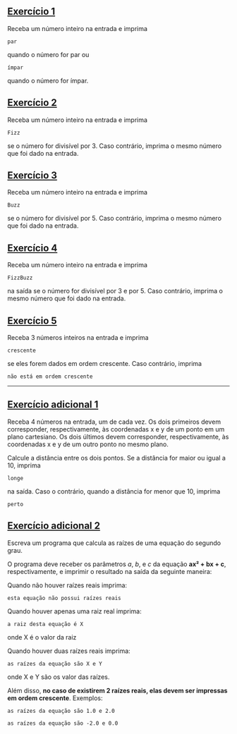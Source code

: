 ## [Exercício 1][]

Receba um número inteiro na entrada e imprima
```
par
```
quando o número for par ou
```
ímpar
```
quando o número for ímpar.


## [Exercício 2][]

Receba um número inteiro na entrada e imprima
```
Fizz
```
se o número for divisível por 3. Caso contrário, imprima o mesmo número que foi dado na entrada.


## [Exercício 3][]

Receba um número inteiro na entrada e imprima
```
Buzz
```
se o número for divisível por 5. Caso contrário, imprima o mesmo número que foi dado na entrada.


## [Exercício 4][]

Receba um número inteiro na entrada e imprima
```
FizzBuzz
```
na saída se o número for divisível por 3 e por 5. Caso contrário, imprima o mesmo número que foi dado na entrada.


## [Exercício 5][]
Receba 3 números inteiros na entrada e imprima
```
crescente
```
se eles forem dados em ordem crescente. Caso contrário, imprima
```
não está em ordem crescente
```


---


## [Exercício adicional 1][]

Receba 4 números na entrada, um de cada vez. Os dois primeiros devem corresponder, respectivamente, às coordenadas x e y de um ponto em um plano cartesiano. Os dois últimos devem corresponder, respectivamente, às coordenadas x e y de um outro ponto no mesmo plano.

Calcule a distância entre os dois pontos. Se a distância for maior ou igual a 10, imprima
```
longe
```
na saída. Caso o contrário, quando a distância for menor que 10, imprima
```
perto
```


## [Exercício adicional 2][]

Escreva um programa que calcula as raízes de uma equação do segundo grau.

O programa deve receber os parâmetros *a*, *b*, e *c* da equação **ax² + bx + c**, respectivamente, e imprimir o resultado na saída da seguinte maneira:

Quando não houver raízes reais imprima:
```
esta equação não possui raízes reais
```

Quando houver apenas uma raiz real imprima:
```
a raiz desta equação é X
```
onde X é o valor da raiz

Quando houver duas raízes reais imprima:
```
as raízes da equação são X e Y
```
onde X e Y são os valor das raízes.

Além disso, **no caso de existirem 2 raízes reais, elas devem ser impressas em ordem crescente**. Exemplos:
```
as raízes da equação são 1.0 e 2.0
```
```
as raízes da equação são -2.0 e 0.0
```



[Exercício 1]: Paridade.py
[Exercício 2]: Fizz.py
[Exercício 3]: Buzz.py
[Exercício 4]: FizzBuzz.py
[Exercício 5]: Ordenacao.py
[Exercício adicional 1]: DistanciaEntrePontos.py
[Exercício adicional 2]: FormulaDeBhaskara.py